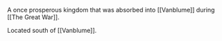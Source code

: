 A once prosperous kingdom that was absorbed into [[Vanblume]] during [[The Great War]].

Located south of [[Vanblume]].